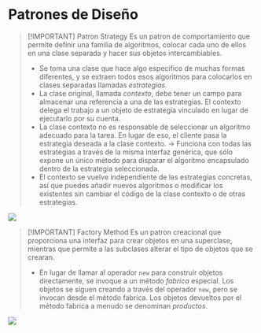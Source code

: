# Patrones de Diseño



> [!IMPORTANT] Patron Strategy
> Es un patron de comportamiento que permite definir una familia de algoritmos, colocar cada uno de ellos en una clase separada y hacer sus objetos intercambiables.
> - Se toma una clase que hace algo especifico de muchas formas diferentes, y se extraen todos esos algoritmos para colocarlos en clases separadas llamadas *estrategias*.
> - La clase original, llamada *contexto*, debe tener un campo para almacenar una referencia a una de las estrategias. El contexto delega el trabajo a un objeto de estrategia vinculado en lugar de ejecutarlo por su cuenta.
> - La clase contexto no es responsable de seleccionar un algoritmo adecuado para la tarea. En lugar de eso, el cliente pasa la estrategia deseada a la clase contexto. -> Funciona con todas las estrategias a través de la misma interfaz genérica, que sólo expone un único método para disparar el algoritmo encapsulado dentro de la estrategia seleccionada.
> - El contexto se vuelve independiente de las estrategias concretas, así que puedes añadir nuevos algoritmos o modificar los existentes sin cambiar el código de la clase contexto o de otras estrategias.


![](Ingeniería%20de%20Software%20I/img/Pasted%20image%2020241127181817.png)



> [!IMPORTANT] Factory Method
> Es un patron creacional que proporciona una interfaz para crear objetos en una superclase, mientras que permite a las subclases alterar el tipo de objetos que se crearan.
> - En lugar de llamar al operador `new` para construir objetos directamente, se invoque a un método *fabrica* especial. Los objetos se siguen creando a través del operador `new`, pero se invocan desde el método fabrica. Los objetos devueltos por el método fabrica a menudo se denominan *productos*.

![](Ingeniería%20de%20Software%20I/img/Pasted%20image%2020241127182244.png)